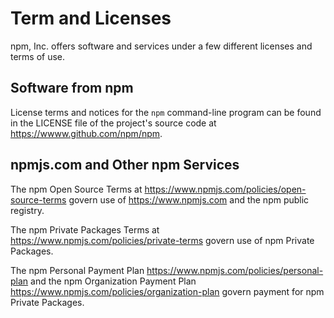 # Term and Licenses

npm, Inc. offers software and services under a few different licenses
and terms of use.

## Software from npm

License terms and notices for the `npm` command-line program can
be found in the LICENSE file of the project's source code at
<https://wwww.github.com/npm/npm>.

## npmjs.com and Other npm Services

The npm Open Source Terms at
<https://www.npmjs.com/policies/open-source-terms>
govern use of <https://www.npmjs.com> and the npm public registry.

The npm Private Packages Terms at
<https://www.npmjs.com/policies/private-terms>
govern use of npm Private Packages.

The npm Personal Payment Plan
<https://www.npmjs.com/policies/personal-plan>
and the npm Organization Payment Plan
<https://www.npmjs.com/policies/organization-plan>
govern payment for npm Private Packages.
